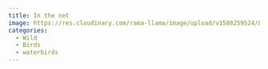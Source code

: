 ```yaml
---
title: In the net
image: https://res.cloudinary.com/rama-llama/image/upload/v1588259524/Lost_Wood_Duck_jeitl2.jpg
categories:
  - Wild
  - Birds
  - waterbirds
---
```

